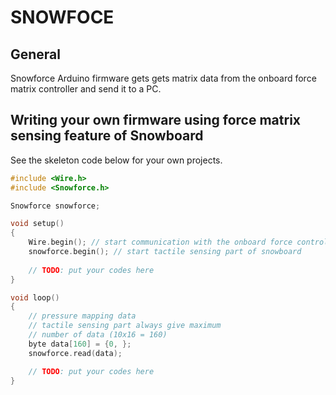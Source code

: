 SNOWFOCE
========

General
-------
Snowforce Arduino firmware gets gets matrix data from the onboard force matrix controller and send it to a PC.

Writing your own firmware using force matrix sensing feature of Snowboard
-------

See the skeleton code below for your own projects.

```cpp
#include <Wire.h>
#include <Snowforce.h>

Snowforce snowforce;

void setup()
{
    Wire.begin(); // start communication with the onboard force controller
    snowforce.begin(); // start tactile sensing part of snowboard
    
    // TODO: put your codes here
}

void loop()
{
    // pressure mapping data
    // tactile sensing part always give maximum
    // number of data (10x16 = 160)
    byte data[160] = {0, }; 
    snowforce.read(data);

    // TODO: put your codes here
}
```